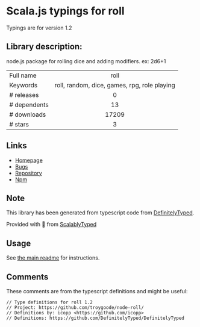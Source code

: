 
# Scala.js typings for roll

Typings are for version 1.2

## Library description:
node.js package for rolling dice and adding modifiers. ex: 2d6+1

|                    |                 |
| ------------------ | :-------------: |
| Full name          | roll |
| Keywords           | roll, random, dice, games, rpg, role playing |
| # releases         | 0 |
| # dependents       | 13 |
| # downloads        | 17209 |
| # stars            | 3 |

## Links
- [Homepage](https://github.com/troygoode/node-roll/)
- [Bugs](https://github.com/TroyGoode/node-roll/issues)
- [Repository](https://github.com/troygoode/node-roll)
- [Npm](https://www.npmjs.com/package/roll)
    


## Note
This library has been generated from typescript code from [DefinitelyTyped](https://definitelytyped.org).

Provided with :purple_heart: from [ScalablyTyped](https://github.com/oyvindberg/ScalablyTyped)

## Usage
See [the main readme](../../readme.md) for instructions.

## Comments

These comments are from the typescript definitions and might be useful:
```
// Type definitions for roll 1.2
// Project: https://github.com/troygoode/node-roll/
// Definitions by: icopp <https://github.com/icopp>
// Definitions: https://github.com/DefinitelyTyped/DefinitelyTyped

```

